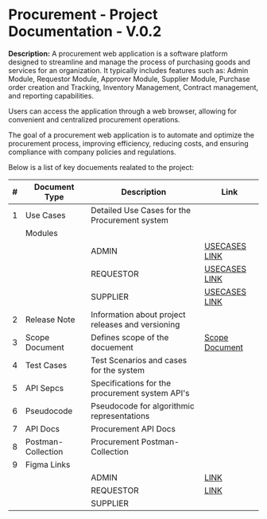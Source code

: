 # Procurement - Project Documentation - V.0.2

**Description:** A procurement web application is a software platform designed to streamline and manage the process of purchasing goods and services for an organization. It typically includes features such as: Admin Module, Requestor Module, Approver Module, Supplier Module, Purchase order creation and Tracking, Inventory Management, Contract management, and reporting capabilities. 

Users can access the application through a web browser, allowing for convenient and centralized procurement operations. 

The goal of a procurement web application is to automate and optimize the procurement process, improving efficiency, reducing costs, and ensuring compliance with company policies and regulations. 


Below is a list of key docuements realated to the project:

| # |Document Type | Description | Link | 
|---|--------------|-------------|------|
| 1 | Use Cases | Detailed Use Cases for the Procurement system |
|   | Modules |
|   |         | ADMIN | [USECASES LINK](https://github.com/suhaib7772/Procurement-0.2/tree/main/ADMIN%20USECASES)|
|   |         | REQUESTOR | [USECASES LINK]()|
|   |         | SUPPLIER  | [USECASES LINK]()|
| 2 | Release Note | Information about project releases and versioning |
| 3 | Scope Document | Defines scope of the docuement | [Scope Document](https://github.com/suhaib7772/Procurement-0.2/blob/main/scope%20document/Release%20Scope%20Docuement%20v0.0.2.md) |
| 4 | Test Cases | Test Scenarios and cases for the system | 
| 5 | API Sepcs | Specifications for the procurement system API's |
| 6 | Pseudocode | Pseudocode for algorithmic representations |
| 7 | API Docs | Procurement API Docs |
| 8 | Postman-Collection | Procurement Postman-Collection |
| 9 | Figma Links |
|   |              |ADMIN |[LINK](https://www.figma.com/file/ucBOnaSwO4L5KqNHrBOtWC/Procurement?type=design&node-id=391%3A2486&mode=design&t=uZKt80aCZEn7ZTBj-1)| 
|   |              |REQUESTOR |[LINK](https://www.figma.com/file/ucBOnaSwO4L5KqNHrBOtWC/Procurement?type=design&node-id=1%3A1113&mode=design&t=uZKt80aCZEn7ZTBj-1)
|   |              |SUPPLIER |
